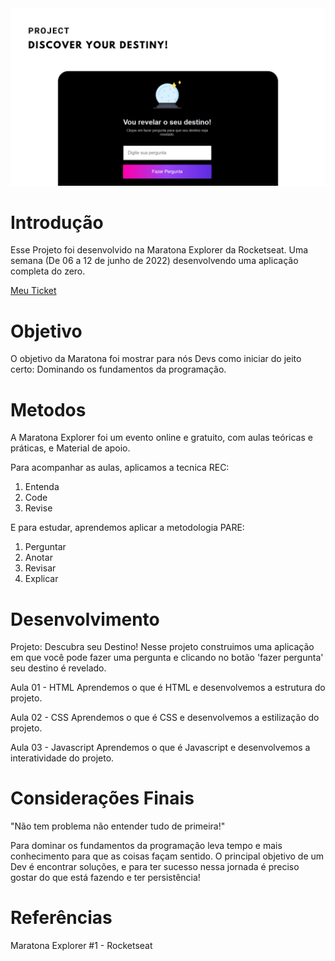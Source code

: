 <img src="MaratonaExplorer.jpg" alt="Projeto Descubra seu Destino - Maratona Explorer #1">

# Introdução
Esse Projeto foi desenvolvido na Maratona Explorer da Rocketseat. Uma semana (De 06 a 12 de junho de 2022) desenvolvendo uma aplicação completa do zero.

<a href="https://maratona-explorer-ticket.rocketseat.com.br/ticket/patriciasilvadev/share">Meu Ticket</a>

# Objetivo
O objetivo da Maratona foi mostrar para nós Devs como iniciar do jeito certo: Dominando os fundamentos da programação. 

# Metodos
A Maratona Explorer foi um evento online e gratuito, com aulas teóricas e práticas, e Material de apoio. 

Para acompanhar as aulas, aplicamos a tecnica REC: 
1. Entenda
2. Code 
3. Revise

E para estudar, aprendemos aplicar a metodologia PARE:
1. Perguntar
2. Anotar
3. Revisar
4. Explicar

# Desenvolvimento

Projeto: Descubra seu Destino!
Nesse projeto construimos uma aplicação em que você pode fazer uma pergunta e clicando no botão 'fazer pergunta' seu destino é revelado.

Aula 01 - HTML
Aprendemos o que é HTML e desenvolvemos a estrutura do projeto.

Aula 02 - CSS
Aprendemos o que é CSS e desenvolvemos a estilização do projeto.

Aula 03 - Javascript
Aprendemos o que é Javascript e desenvolvemos a interatividade do projeto.


# Considerações Finais
"Não tem problema não entender tudo de primeira!"

Para dominar os fundamentos da programação leva tempo e mais conhecimento para que as coisas façam sentido. O principal objetivo de um Dev é encontrar soluções, e para ter sucesso nessa jornada é preciso gostar do que está fazendo e ter persistência!


# Referências

Maratona Explorer #1 - Rocketseat

